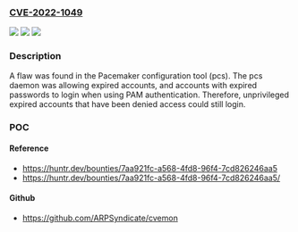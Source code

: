### [CVE-2022-1049](https://cve.mitre.org/cgi-bin/cvename.cgi?name=CVE-2022-1049)
![](https://img.shields.io/static/v1?label=Product&message=clusterlabs%2Fpcs&color=blue)
![](https://img.shields.io/static/v1?label=Version&message=%3D%20pcs%20versions%20%3C%3D%20v0.11.2%20&color=brighgreen)
![](https://img.shields.io/static/v1?label=Vulnerability&message=CWE-287&color=brighgreen)

### Description

A flaw was found in the Pacemaker configuration tool (pcs). The pcs daemon was allowing expired accounts, and accounts with expired passwords to login when using PAM authentication. Therefore, unprivileged expired accounts that have been denied access could still login.

### POC

#### Reference
- https://huntr.dev/bounties/7aa921fc-a568-4fd8-96f4-7cd826246aa5
- https://huntr.dev/bounties/7aa921fc-a568-4fd8-96f4-7cd826246aa5/

#### Github
- https://github.com/ARPSyndicate/cvemon

